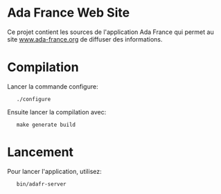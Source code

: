# Ada France Web Site

Ce projet contient les sources de l'application Ada France qui permet
au site www.ada-france.org de diffuser des informations.

# Compilation

Lancer la commande configure:
```
   ./configure
```
Ensuite lancer la compilation avec:
```
   make generate build
```

# Lancement

Pour lancer l'application, utilisez:
```
   bin/adafr-server
```
      